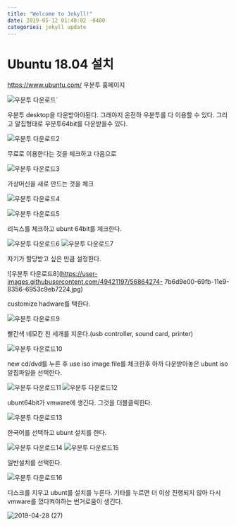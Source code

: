 ```yaml
---
title: "Welcome to Jekyll!"
date: 2019-05-12 01:40:02 -0400
categories: jekyll update
---
```

# Ubuntu 18.04 설치


https://www.ubuntu.com/
우분투 홈페이지

![우분투 다운로드`](https://user-images.githubusercontent.com/49421197/56864232-04d0a080-69fb-11e9-9c27-f44a8004ea47.jpg)

우분투 desktop을 다운받아야된다. 그래야지 온전하 우분투를 다 이용할 수 있다.
그리고 알집형태로 우분투64bit를 다운받을수 있다.

![우분투 다운로드2](https://user-images.githubusercontent.com/49421197/56864249-334e7b80-69fb-11e9-979f-f9071fe00873.jpg)

무료로 이용한다는 것을 체크하고 다음으로

![우분투 다운로드3](https://user-images.githubusercontent.com/49421197/56864257-482b0f00-69fb-11e9-8399-6962d23c6364.jpg)

가상머신을 새로 만드는 것을 체크

![우분투 다운로드4](https://user-images.githubusercontent.com/49421197/56864263-685ace00-69fb-11e9-841d-a6a0cd3affb3.jpg)

![우분투 다운로드5](https://user-images.githubusercontent.com/49421197/56864269-76105380-69fb-11e9-87f5-85de51a51f08.jpg)

리눅스를 체크하고 ubunt 64bit를 체크한다.

![우분투 다운로드6](https://user-images.githubusercontent.com/49421197/56864270-7872ad80-69fb-11e9-9002-9bffc5cc6af6.png)
![우분투 다운로드7](https://user-images.githubusercontent.com/49421197/56864272-7a3c7100-69fb-11e9-971c-c3f69bb15310.png)

자기가 할당받고 싶은 만큼 설정한다.

![우분투 다운로드8](https://user-images.githubusercontent.com/49421197/56864274-
7b6d9e00-69fb-11e9-8356-6953c9eb7224.jpg)

customize hadware를 택한다.

![우분투 다운로드9](https://user-images.githubusercontent.com/49421197/56864276-7e688e80-69fb-11e9-908f-17ddce596147.jpg)

빨간색 네모칸 친 세개를 지운다.(usb controller, sound card, printer)

![우분투 다운로드10](https://user-images.githubusercontent.com/49421197/56864302-db644480-69fb-11e9-8f97-8d5fb12a26e5.jpg)

new cd/dvd를 누른 후 use iso image file를 체크한후 아까 다운받아놓은 ubunt iso알집파일을 선택한다.

![우분투 다운로드11](https://user-images.githubusercontent.com/49421197/56864303-dd2e0800-69fb-11e9-87cb-3d735f5763de.png)
![우분투 다운로드12](https://user-images.githubusercontent.com/49421197/56864304-de5f3500-69fb-11e9-9118-44c5500455e3.png)

ubunt64bit가 vmware에 생긴다. 그것을 더블클릭한다.

![우분투 다운로드13](https://user-images.githubusercontent.com/49421197/56864305-df906200-69fb-11e9-8cb2-f65be8a22cc0.png)

한국어를 선택하고 ubunt 설치를 한다.

![우분투 다운로드14](https://user-images.githubusercontent.com/49421197/56864306-e0c18f00-69fb-11e9-89e0-bc7c3909d93e.jpg)
![우분투 다운로드15](https://user-images.githubusercontent.com/49421197/56864307-e28b5280-69fb-11e9-86c3-ea583196d0c0.jpg)

일반설치를 선택한다.

![우분투 다운로드16](https://user-images.githubusercontent.com/49421197/56864308-e4551600-69fb-11e9-9ae7-e3fb1d54e7a8.jpg)

디스크를 지우고 ubunt를 설치를 누른다.
기타를 누르면 더 이상 진행되지 않아 다시 vmware를 껐다켜야하는 번거로움이 생긴다.

![2019-04-28 (27)](https://user-images.githubusercontent.com/49421197/56864309-e5864300-69fb-11e9-8350-9470a0b335dd.png)
